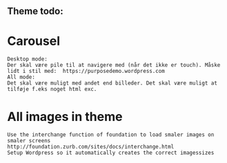 Theme todo:
-----------

# Carousel
	Desktop mode:
	Der skal være pile til at navigere med (når det ikke er touch). Måske lidt i stil med:  https://purposedemo.wordpress.com
	All mode:
	Det skal være muligt med andet end billeder. Det skal være muligt at tilføje f.eks noget html exc.
	
# All images in theme
	Use the interchange function of foundation to load smaler images on smaler screens
  	http://foundation.zurb.com/sites/docs/interchange.html
  	Setup Wordpress so it automatically creates the correct imagessizes
	
	
